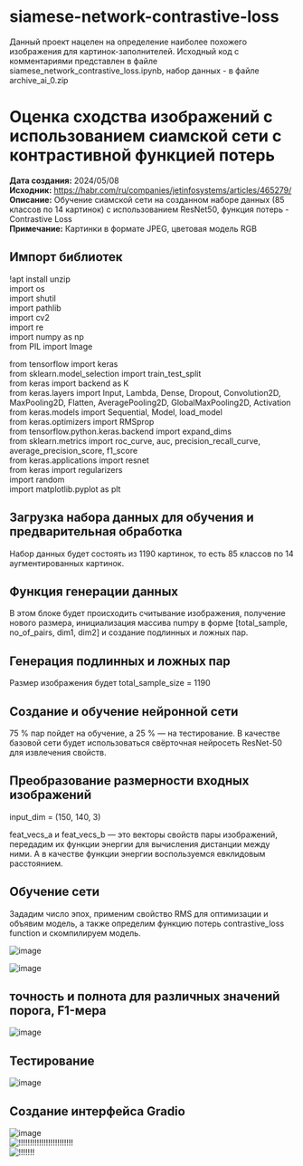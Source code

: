 # siamese-network-contrastive-loss
Данный проект нацелен на определение наиболее похожего изображения для картинок-заполнителей. Исходный код с комментариями представлен в файле siamese_network_contrastive_loss.ipynb, набор данных - в файле archive_ai_0.zip
# Оценка сходства изображений с использованием сиамской сети с контрастивной функцией потерь
**Дата создания:** 2024/05/08<br>
**Исходник:** https://habr.com/ru/companies/jetinfosystems/articles/465279/<br>
**Описание:** Обучение сиамской сети на созданном наборе данных (85 классов по 14 картинок) с использованием ResNet50, функция потерь - Contrastive Loss<br>
**Примечание:** Картинки в формате JPEG, цветовая модель RGB

## Импорт библиотек

!apt install unzip </br>
import os</br>
import shutil</br>
import pathlib</br>
import cv2</br>
import re</br>
import numpy as np</br>
from PIL import Image</br>

from tensorflow import keras</br>
from sklearn.model_selection import train_test_split</br>
from keras import backend as K</br>
from keras.layers import Input, Lambda, Dense, Dropout, Convolution2D, MaxPooling2D, Flatten, AveragePooling2D, GlobalMaxPooling2D, Activation</br>
from keras.models import Sequential, Model, load_model</br>
from keras.optimizers import RMSprop</br>
from tensorflow.python.keras.backend import expand_dims</br>
from sklearn.metrics import roc_curve, auc, precision_recall_curve, average_precision_score, f1_score</br>
from keras.applications import resnet</br>
from keras import regularizers</br>
import random</br>
import matplotlib.pyplot as plt</br>

## Загрузка набора данных для обучения и предварительная обработка
Набор данных будет состоять из 1190 картинок, то есть 85 классов по 14 аугментированных картинок.

## Функция генерации данных
В этом блоке будет происходить считывание изображения, получение нового размера, инициализация массива numpy в форме [total_sample, no_of_pairs, dim1, dim2] и создание подлинных и ложных пар.

## Генерация подлинных и ложных пар
Размер изображения будет total_sample_size = 1190

## Создание и обучение нейронной сети

75 % пар пойдет на обучение, а 25 % — на тестирование. В качестве базовой сети будет использоваться свёрточная нейросеть ResNet-50 для извлечения свойств.

## Преобразование размерности входных изображений
input_dim = (150, 140, 3)

feat_vecs_a и feat_vecs_b — это векторы свойств пары изображений, передадим их функции энергии для вычисления дистанции между ними. А в качестве функции энергии воспользуемся евклидовым расстоянием.

## Обучение сети

Зададим число эпох, применим свойство RMS для оптимизации и объявим модель, а также определим функцию потерь contrastive_loss function и скомпилируем модель.

![image](https://github.com/user-attachments/assets/94c417a8-683b-4b42-b824-8d217e9fd73f)</br>

![image](https://github.com/user-attachments/assets/1c2db639-c94c-4bab-96af-df18ca0d6695)</br>

## точность и полнота для различных значений порога, F1-мера
![image](https://github.com/user-attachments/assets/f836b1ee-3a07-4664-9cdf-b116f4bfdffb)</br>

## Тестирование

![image](https://github.com/user-attachments/assets/1aebb41e-8d87-4f15-b8a9-06b0d8f1f0f3)</br>

## Создание интерфейса Gradio

![image](https://github.com/user-attachments/assets/7b68c93a-736e-47dd-b0f4-bf1a67c54853)</br>
![!!!!!!!!!!!!!!!!!!!!!!!!](https://github.com/user-attachments/assets/c4bbdff3-6f98-4f9e-9348-f0e5a3e0ecc8)</br>
![!!!!!!!](https://github.com/user-attachments/assets/8a5cff7c-4464-4c03-a70b-970016283293)</br>



